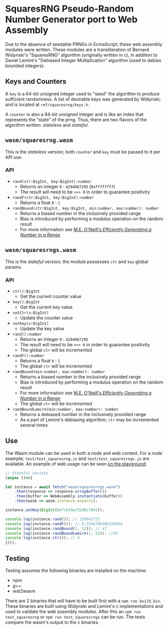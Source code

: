# SquaresRNG Pseudo-Random Number Generator port to Web Assembly

Due to the absence of seedable PRNGs in EcmaScript; these web assembly modules were written. These modules are a transliteration of Bernard Widynski's "SquaresRNG" algorithm (originally written in c), in addition to Daniel Lemire's "Debiased Integer Multiplication" algorithm (used to debias bounded integers).

## Keys and Counters

A `key` is a 64-bit unsigned integer used to "seed" the algorithm to produce sufficient randomness. A list of desirable keys was generated by Widynski; and is located at `ref/squaresrng/keys.h`.

A `counter` is also a 64-bit unsigned integer and is like an index that represents the "state" of the prng. Thus, there are two flavors of the algorithm written: _stateless_ and _stateful_.

## `wasm/squaresrng.wasm`

This is the _stateless_ version; both `counter` and `key` must be passed to it per API use.

### API

* `rand(ctr:BigInt, key:BigInt):number`
    * Returns an integer `0` : `4294967295` (`0xffffffff`)
    * The result will need to be `>>> 0` in order to guarantee positivity
* `randF(ctr:BigInt, key:BigInt):number`
    * Returns a float `0` : `1`
* `randBound(ctr:BigInt, key:BigInt, min:number, max:number): number`
    * Returns a biased number in the inclusively provided range
    * Bias is introduced by performing a modulus operation on the random result
    * For more information see [M.E. O'Neill's _Efficiently Generating a Number in a Range_](https://www.pcg-random.org/posts/bounded-rands.html)

## `wasm/squaresrngs.wasm`

This is the _stateful_ version; the module possesses `ctr` and `key` global params.

### API

* `ctr():BigInt`
    * Get the current counter value
* `key():BigInt`
    * Get the current key value
* `setCtr(v:BigInt)`
    * Update the counter value
* `setKey(v:BigInt)`
    * Update the key value
* `rand():number`
    * Returns an integer `0` : `4294967295`
    * The result will need to be `>>> 0` in order to guarantee positivity
    * The global `ctr` will be incremented
* `randF():number`
    * Returns a float `0` : `1`
    * The global `ctr` will be incremented
* `randBound(min:number, max:number): number`
    * Returns a biased number in the inclusively provided range
    * Bias is introduced by performing a modulus operation on the random result
    * For more information see [M.E. O'Neill's _Efficiently Generating a Number in a Range_](https://www.pcg-random.org/posts/bounded-rands.html)
    * The global `ctr` will be incremented
* `randBoundLemire(min:number, max:number): number`
    * Returns a debiased number in the inclusively provided range
    * As a part of Lemire's debiasing algorithm; `ctr` may be incremented several times

## Use

The Wasm module can be used in both a node and web context. For a node example; `test/test_squaresrng.js` and `test/test_squaresrngs.js` are available. An example of web usage can be seen [on the playground](https://chadhartman.github.io/squaresrng-wasm/playground):

```js
// Stateful variety
(async ()=>{

let instance = await fetch("wasm/squaresrngs.wasm")
    .then(response => response.arrayBuffer())
    .then(buffer => WebAssembly.instantiate(buffer))
    .then(wasm => wasm.instance.exports);

instance.setKey(BigInt(0xfc819a732d6c7841));

console.log(instance.rand()); // 150042733
console.log(instance.randF()); // 0.3348700386320404
console.log(instance.randBound(1, 52)); // 47
console.log(instance.randBoundLemire(1, 52)); //30
console.log(instance.ctr()); // 4
})();
```

## Testing

Testing assumes the following binaries are installed on the machine:

* npm
* g++
* wat2wasm

There are 2 binaries that will have to be built first with a `npm run build_bin`. These binaries are built using Widynski and Lemire's c implementations and used to validate the web assembly modules. After this an `npm run test_squaresrng` or `npm run test_squaresrngs` can be run. The tests compare the wasm's output to the c binaries.
